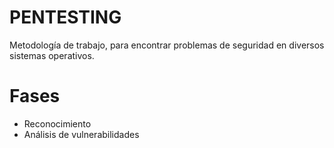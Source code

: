 # PENTESTING

Metodología de trabajo, para encontrar problemas de seguridad en diversos sistemas operativos.

# Fases
- Reconocimiento
- Análisis de vulnerabilidades

